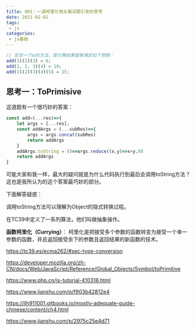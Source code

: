 ```yaml
---
title: 001：一道柯里化相关面试题引发的思考
date: 2021-02-02
tags:
 - js
categories:
 - js基础
---
```


```js
// 实现一个add方法，使计算结果能够满足如下预期：
add(1)(2)(3) = 6;
add(1, 2, 3)(4) = 10;
add(1)(2)(3)(4)(5) = 15;
```

## 思考一：ToPrimisive

这道题有一个很巧妙的答案：
```js
const add=(...res)=>{
    let args = [...res];
    const addArgs = (...subRes)=>{
        args = args.concat(subRes)
        return addArgs
    }
    addArgs.toString = ()=>args.reduce((x,y)=>x+y,0)
    return addArgs
}
```
可能大家和我一样，最大的疑问就是为什么代码执行到最后会调用toString方法？
这也是我所认为的这个答案最巧妙的部分。

下面解答疑惑：

调用toString方法可以理解为Object的隐式转换过程。

在TC39中定义了一系列算法，他们叫做抽象操作。




**函数柯里化（Currying）**：
柯里化是把接受多个参数的函数转变为接受一个单一参数的函数，并且返回接受余下的参数且返回结果的新函数的技术。





https://tc39.es/ecma262/#sec-type-conversion

https://developer.mozilla.org/zh-CN/docs/Web/JavaScript/Reference/Global_Objects/Symbol/toPrimitive

https://www.php.cn/js-tutorial-410318.html

https://www.jianshu.com/p/f903b42812e4

https://llh911001.gitbooks.io/mostly-adequate-guide-chinese/content/ch4.html

https://www.jianshu.com/p/2975c25e4d71